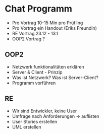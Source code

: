 # Chat Programm

- Pro Vortrag 10-15 Min pro Prüfling
- Pro Vortrag ein Handout (Eriks Freundin)
- RE Vortrag 23.12 - 13.1
- OOP2 Vortrag ?

## OOP2

- Netzwerk funktionalitäten erklären
- Server & Client - Prinzip
- Was ist Netzwerk? Was ist Server-Client?
- Programm vorführen

## RE

- Wir sind Entwickler, keine User
- Umfrage nach Anforderungen -> auflisten
- User Stories erstellen
- UML erstellen
